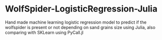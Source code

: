 # WolfSpider-LogisticRegression-Julia

Hand made machine learning logistic regression model to predict if the wolfspider is present or not depending on sand grains size using Julia, also comparing with SKLearn using PyCall.jl
